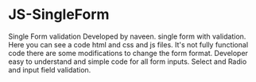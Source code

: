# JS-SingleForm
Single Form validation
Developed by naveen. single form with validation.
Here you can see a code html and css and js files.
It's not fully functional code there are some modifications to change the form format.
Developer easy to understand and simple code for all form inputs.
Select and Radio and input field validation.
